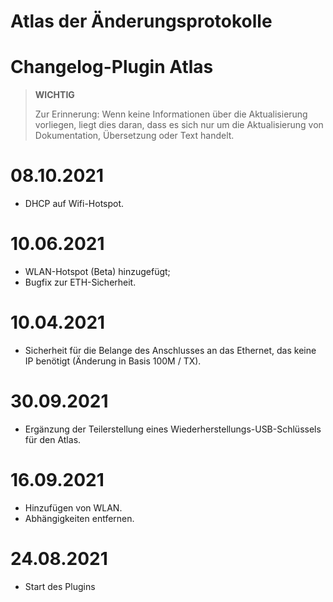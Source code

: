 # Atlas der Änderungsprotokolle

# Changelog-Plugin Atlas

>**WICHTIG**
>
>Zur Erinnerung: Wenn keine Informationen über die Aktualisierung vorliegen, liegt dies daran, dass es sich nur um die Aktualisierung von Dokumentation, Übersetzung oder Text handelt.
# 08.10.2021

- DHCP auf Wifi-Hotspot.

# 10.06.2021

- WLAN-Hotspot (Beta) hinzugefügt;
- Bugfix zur ETH-Sicherheit.

# 10.04.2021

- Sicherheit für die Belange des Anschlusses an das Ethernet, das keine IP benötigt (Änderung in Basis 100M / TX).

# 30.09.2021

- Ergänzung der Teilerstellung eines Wiederherstellungs-USB-Schlüssels für den Atlas.

# 16.09.2021

- Hinzufügen von WLAN.
- Abhängigkeiten entfernen.

# 24.08.2021

- Start des Plugins
